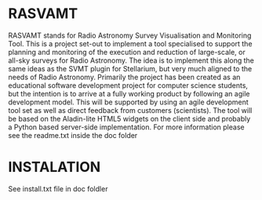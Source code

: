 RASVAMT
=======

RASVAMT stands for Radio Astronomy Survey Visualisation and Monitoring Tool. This is a project set-out to implement a tool specialised to support the planning and monitoring of the execution and reduction of large-scale, or all-sky surveys for Radio Astronomy. The idea is to implement this along the same ideas as the SVMT plugin for Stellarium, but very much aligned to the needs of Radio Astronomy. 
Primarily the project has been created as an educational software development project for computer science students, but the intention is to arrive at a fully working product by following an agile development model. This will be supported by using an agile development tool set as well as direct feedback from customers (scientists). The tool will be based on the Aladin-lite HTML5 widgets on the client side and probably a Python based server-side implementation. For more information please see the readme.txt inside the doc folder

INSTALATION
===========
See install.txt file in doc foldler

